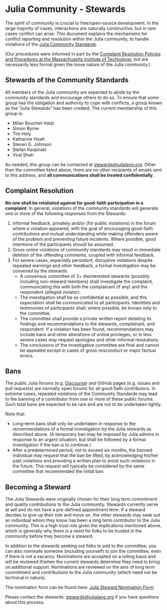# Julia Community - Stewards

The spirit of community is crucial to free/open-source development. In the large majority of cases, interactions are naturally constructive, but in rare cases conflict can arise. This document explains the mechanisms for conflict reporting and resolution within the Julia community, to handle violations of the [Julia Community Standards](/community/standards/).

(Our procedures were informed in part by the [Complaint Resolution Policies and Procedures at the Massachusetts Institute of Technology](https://policies.mit.edu/policies-procedures/90-relations-and-responsibilities-within-mit-community/98-complaint-resolution), but are necessarily less formal given the loose nature of the Julia community.)

## Stewards of the Community Standards

All members of the Julia community are expected to abide by the community standards and encourage others to do so. To ensure that some group has the obligation and authority to cope with conflicts, a group known as the “Julia Stewards” has been created. The current membership of this group is:

* Milan Bouchet-Valat
* Simon Byrne
* Tim Holy
* Katharine Hyatt
* Steven G. Johnson
* Stefan Karpinski
* Viral Shah

As needed, this group can be contacted at [stewards@julialang.org](mailto:stewards@julialang.org). Other than the committee listed above, there are no other recipients of emails sent to this address, and **all communications shall be treated confidentially**.

## Complaint Resolution

**No one shall be retaliated against for good-faith participation in a complaint**. In general, violations of the community standards will generate one or more of the following responses from the Stewards:

1. Informal feedback, privately and/or (for public violations) in the forum where a violation appeared, with the goal of encouraging good-faith contributions and mutual understanding while making offenders aware of the problem and preventing future incidents. Where possible, good intentions of the participants should be assumed.
2. Gross online violations of community standards may result in immediate deletion of the offending comments, coupled with informal feedback.
3. For severe cases, especially persistent, disruptive violations despite repeated warnings and other feedback, a formal investigation may be convened by the stewards.
    * A consensus committee of 3+ disinterested stewards (possibly including non-steward members) shall investigate the complaint, communicating this with both the complainant (if any) and the respondent (alleged violator).
    * The investigation shall be as confidential as possible, and this expectation shall be communicated to all participants. Identities and testimonies of participants shall, where possible, be known only to the committee.
    * The committee shall provide a private written report detailing its findings and recommendations to the stewards, complainant, and respondent. If a violation has been found, recommendations may include bans and other alterations of online privileges, or in less severe cases may request apologies and other informal resolutions.
    * The conclusions of the investigative committee are final and cannot be appealed except in cases of gross misconduct or major factual errors.

## Bans

The public Julia forums (e.g. [Discourse](https://discourse.julialang.org/)) and GitHub pages (e.g. issues and pull requests) are normally open forums for all good-faith contributors. In extreme cases, repeated violations of the Community Standards may lead to the banning of a contributor from one or more of these public forums. Such total bans are expected to be rare and are not to be undertaken lightly.

Note that:

* Long-term bans shall only be undertaken in response to the recommendations of a formal investigation by the Julia stewards as described above. (A temporary ban may be imposed by Julia admins in response to an urgent situation, but shall be followed by a formal investigation if the ban is to continue.)
* After a predetermined period, not to exceed six months, the banned individual may request that the ban be lifted, by acknowledging his/her past violations and providing a written plan to avoid such violations in the future. This request will typically be considered by the same committee that recommended the initial ban.

## Becoming a Steward

The Julia Stewards were originally chosen for their long term commitment and quality contributions to the Julia community. Stewards currently serve at will and do not have a pre-defined appointment term. If a steward decides to give up their role and move on, the other stewards may seek out an individual whom they know has been a long term contributor to the Julia community. This is a high trust role given the implications mentioned above, which is generally why there is a need for folks to be trusted in the community before they become a steward.

In addition to the stewards seeking out folks to add to the committee, you can also nominate someone (including yourself) to join the committee, even if there is not a vacancy. Nominations are accepted on a rolling basis and will be reviewed if/when the current stewards determine they need to bring on additional support. Nominations are reviewed on the axis of long term commitment and contributions to the Julia community (which need not be technical in nature). 

The nomination form can be found here: [Julia Steward Nomination Form](https://forms.gle/7R8X7dpDh4DpWsJ1A)

Please contact the stewards: [stewards@julialang.org](mailto:stewards@julialang.org) if you have questions about this process.
